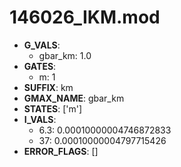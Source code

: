 # 146026_IKM.mod

- **G_VALS**:
  - gbar_km: 1.0
- **GATES**:
  - m: 1
- **SUFFIX**: km
- **GMAX_NAME**: gbar_km
- **STATES**: ['m']
- **I_VALS**:
  - 6.3: 0.00010000004746872833
  - 37: 0.00010000004797715426
- **ERROR_FLAGS**: []

